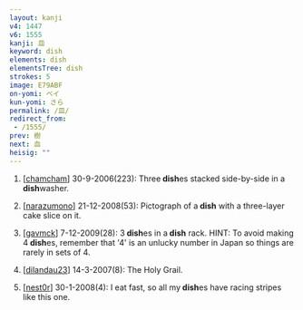 ```yaml
---
layout: kanji
v4: 1447
v6: 1555
kanji: 皿
keyword: dish
elements: dish
elementsTree: dish
strokes: 5
image: E79ABF
on-yomi: ベイ
kun-yomi: さら
permalink: /皿/
redirect_from:
 - /1555/
prev: 樹
next: 血
heisig: ""
---
```


1) [<a href="http://kanji.koohii.com/profile/chamcham">chamcham</a>] 30-9-2006(223): Three<strong> dish</strong>es stacked side-by-side in a<strong> dish</strong>washer.

2) [<a href="http://kanji.koohii.com/profile/narazumono">narazumono</a>] 21-12-2008(53): Pictograph of a<strong> dish</strong> with a three-layer cake slice on it.

3) [<a href="http://kanji.koohii.com/profile/gavmck">gavmck</a>] 7-12-2009(28): 3<strong> dish</strong>es in a<strong> dish</strong> rack. HINT: To avoid making 4<strong> dish</strong>es, remember that &#039;4&#039; is an unlucky number in Japan so things are rarely in sets of 4.

4) [<a href="http://kanji.koohii.com/profile/dilandau23">dilandau23</a>] 14-3-2007(8): The Holy Grail.

5) [<a href="http://kanji.koohii.com/profile/nest0r">nest0r</a>] 30-1-2008(4): I eat fast, so all my<strong> dish</strong>es have racing stripes like this one.

